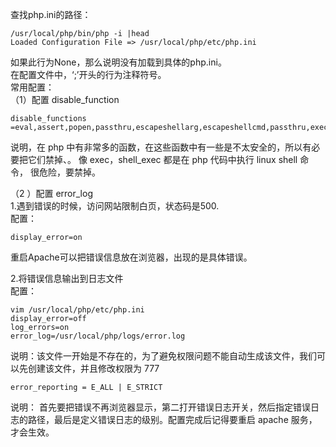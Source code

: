 查找php.ini的路径：

    /usr/local/php/bin/php -i |head
    Loaded Configuration File => /usr/local/php/etc/php.ini
如果此行为None，那么说明没有加载到具体的php.ini。  
在配置文件中，‘;’开头的行为注释符号。  
常用配置：   
（1）配置 disable_function

    disable_functions =eval,assert,popen,passthru,escapeshellarg,escapeshellcmd,passthru,exec,system,chroot,scandir,chgrp,chown,escapeshellcmd,escapeshellarg,shell_exec,proc_get_status,ini_alter,ini_restore,dl,pfsockopen,openlog,syslog,readlink,symlink,leak,popepassthru,stream_socket_server,popen,proc_open,proc_close
    
说明，在 php 中有非常多的函数，在这些函数中有一些是不太安全的，所以有必要把它们禁掉、。 像 exec，shell_exec 都是在 php 代码中执行 linux shell 命令， 很危险，要禁掉。

（2 ）配置 error_log  
1.遇到错误的时候，访问网站限制白页，状态码是500.  
配置：  

    display_error=on
重启Apache可以把错误信息放在浏览器，出现的是具体错误。

2.将错误信息输出到日志文件  
配置：

    vim /usr/local/php/etc/php.ini
    display_error=off
    log_errors=on
    error_log=/usr/local/php/logs/error.log

说明：该文件一开始是不存在的，为了避免权限问题不能自动生成该文件，我们可以先创建该文件，并且修改权限为 777

    error_reporting = E_ALL | E_STRICT
说明： 首先要把错误不再浏览器显示，第二打开错误日志开关，然后指定错误日志的路径，最后是定义错误日志的级别。配置完成后记得要重启 apache 服务，才会生效。
